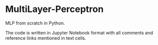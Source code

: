 # MultiLayer-Perceptron
MLP from scratch in Python.

The code is written in Jupyter Notebook format with all comments and reference links mentioned in text cells.

